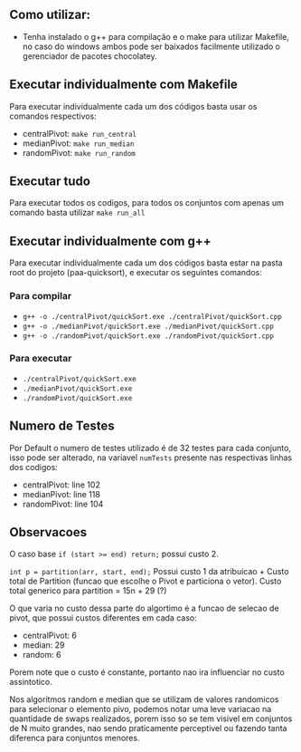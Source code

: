 ## Como utilizar:
- Tenha instalado o g++ para compilação e o make para utilizar Makefile, no caso do windows ambos pode ser baixados facilmente utilizado o gerenciador de pacotes chocolatey.

## Executar individualmente com Makefile
Para executar individualmente cada um dos códigos basta usar os comandos respectivos:
- centralPivot: `make run_central`
- medianPivot: `make run_median`
- randomPivot: `make run_random`

## Executar tudo
Para executar todos os codigos, para todos os conjuntos com apenas um comando basta utilizar `make run_all`

## Executar individualmente com g++
Para executar individualmente cada um dos códigos basta estar na pasta root do projeto (paa-quicksort), e executar os seguintes comandos:

### Para compilar
- `g++ -o ./centralPivot/quickSort.exe ./centralPivot/quickSort.cpp`
- `g++ -o ./medianPivot/quickSort.exe ./medianPivot/quickSort.cpp`
- `g++ -o ./randomPivot/quickSort.exe ./randomPivot/quickSort.cpp`

### Para executar
- `./centralPivot/quickSort.exe`
- `./medianPivot/quickSort.exe`
- `./randomPivot/quickSort.exe`

## Numero de Testes
Por Default o numero de testes utilizado é de 32 testes para cada conjunto, isso pode ser alterado, na variavel `numTests` presente nas respectivas linhas dos codigos:
- centralPivot: line 102
- medianPivot: line 118
- randomPivot: line 104

## Observacoes
O caso base `if (start >= end) return;` possui custo 2.

`int p = partition(arr, start, end);` Possui custo 1 da atribuicao + Custo total de Partition (funcao que escolhe o Pivot e particiona o vetor). Custo total generico para partition = 15n + 29 (?)

O que varia no custo dessa parte do algortimo é a funcao de selecao de pivot, que possui custos diferentes em cada caso:
- centralPivot: 6
- median: 29
- random: 6

Porem note que o custo é constante, portanto nao ira influenciar no custo assintotico.

Nos algoritmos random e median que se utilizam de valores randomicos para selecionar o elemento pivo, podemos notar uma leve variacao na quantidade de swaps realizados, porem isso so se tem visivel em conjuntos de N muito grandes, nao sendo praticamente perceptivel ou fazendo tanta diferenca para conjuntos menores.
